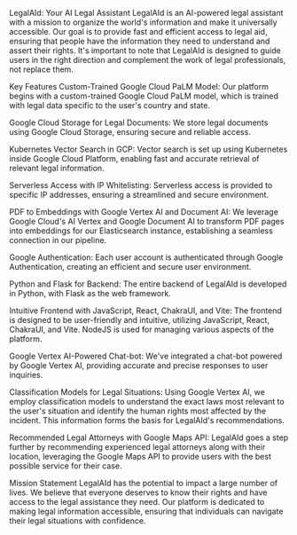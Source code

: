 LegalAId: Your AI Legal Assistant
LegalAId is an AI-powered legal assistant with a mission to organize the world's information and make it universally accessible. Our goal is to provide fast and efficient access to legal aid, ensuring that people have the information they need to understand and assert their rights. It's important to note that LegalAId is designed to guide users in the right direction and complement the work of legal professionals, not replace them.

Key Features
Custom-Trained Google Cloud PaLM Model: Our platform begins with a custom-trained Google Cloud PaLM model, which is trained with legal data specific to the user's country and state.

Google Cloud Storage for Legal Documents: We store legal documents using Google Cloud Storage, ensuring secure and reliable access.

Kubernetes Vector Search in GCP: Vector search is set up using Kubernetes inside Google Cloud Platform, enabling fast and accurate retrieval of relevant legal information.

Serverless Access with IP Whitelisting: Serverless access is provided to specific IP addresses, ensuring a streamlined and secure environment.

PDF to Embeddings with Google Vertex AI and Document AI: We leverage Google Cloud's AI Vertex and Google Document AI to transform PDF pages into embeddings for our Elasticsearch instance, establishing a seamless connection in our pipeline.

Google Authentication: Each user account is authenticated through Google Authentication, creating an efficient and secure user environment.

Python and Flask for Backend: The entire backend of LegalAId is developed in Python, with Flask as the web framework.

Intuitive Frontend with JavaScript, React, ChakraUI, and Vite: The frontend is designed to be user-friendly and intuitive, utilizing JavaScript, React, ChakraUI, and Vite. NodeJS is used for managing various aspects of the platform.

Google Vertex AI-Powered Chat-bot: We've integrated a chat-bot powered by Google Vertex AI, providing accurate and precise responses to user inquiries.

Classification Models for Legal Situations: Using Google Vertex AI, we employ classification models to understand the exact laws most relevant to the user's situation and identify the human rights most affected by the incident. This information forms the basis for LegalAId's recommendations.

Recommended Legal Attorneys with Google Maps API: LegalAId goes a step further by recommending experienced legal attorneys along with their location, leveraging the Google Maps API to provide users with the best possible service for their case.

Mission Statement
LegalAId has the potential to impact a large number of lives. We believe that everyone deserves to know their rights and have access to the legal assistance they need. Our platform is dedicated to making legal information accessible, ensuring that individuals can navigate their legal situations with confidence.
